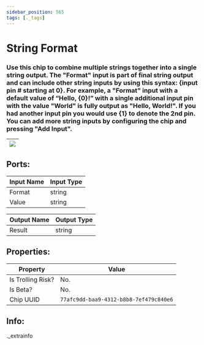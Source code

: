 ```yaml
---
sidebar_position: 565
tags: [._tags]
---
```


# String Format


### Use this chip to combine multiple strings together into a single string output. The "Format" input is part of final string output and can include other string inputs by using this syntax: {input pin # starting at 0}. For example, a "Format" input with a default value of “Hello, {0}!” with a single additional input pin with the value "World" is fully output as "Hello, World!". If you had another input pin you would use {1} to denote the 2nd pin. You can add more string inputs by configuring the chip and pressing "Add Input".

| ![](https://images-ext-2.discordapp.net/external/MPmIaQzlEPmgGWlgi-WxBBXt0Bjv_zWPkg1y1f_sy3s/https/www.recroomcircuits.com/image/circuit/absolute-value?width=206&height=108) |
|-----|

## Ports:

| Input Name | Input Type |
|-----------|-----------|
| Format | string |
| Value | string |

| Output Name | Output Type |
|-----------|-----------|
| Result | string |

## Properties:

| Property  | Value |
|-------------------|-----------|
| Is Trolling Risk? | No. |
| Is Beta? | No. |
| Chip UUID | `77afc9dd-baa9-4312-b8b8-7ef479c840e6` |

## Info:
._extrainfo